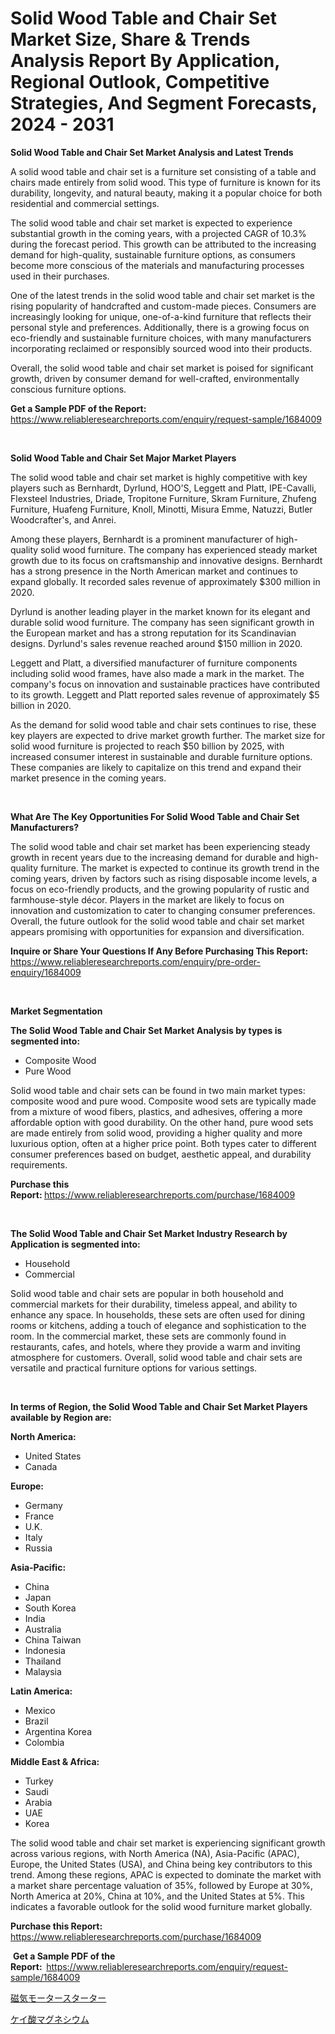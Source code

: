 <p><h1>Solid Wood Table and Chair Set Market Size, Share & Trends Analysis Report By Application, Regional Outlook, Competitive Strategies, And Segment Forecasts, 2024 - 2031</h1></p><p><strong>Solid Wood Table and Chair Set Market Analysis and Latest Trends</strong></p>
<p><p>A solid wood table and chair set is a furniture set consisting of a table and chairs made entirely from solid wood. This type of furniture is known for its durability, longevity, and natural beauty, making it a popular choice for both residential and commercial settings.</p><p>The solid wood table and chair set market is expected to experience substantial growth in the coming years, with a projected CAGR of 10.3% during the forecast period. This growth can be attributed to the increasing demand for high-quality, sustainable furniture options, as consumers become more conscious of the materials and manufacturing processes used in their purchases.</p><p>One of the latest trends in the solid wood table and chair set market is the rising popularity of handcrafted and custom-made pieces. Consumers are increasingly looking for unique, one-of-a-kind furniture that reflects their personal style and preferences. Additionally, there is a growing focus on eco-friendly and sustainable furniture choices, with many manufacturers incorporating reclaimed or responsibly sourced wood into their products.</p><p>Overall, the solid wood table and chair set market is poised for significant growth, driven by consumer demand for well-crafted, environmentally conscious furniture options.</p></p>
<p><strong>Get a Sample PDF of the Report:&nbsp;</strong> <a href="https://www.reliableresearchreports.com/enquiry/request-sample/1684009">https://www.reliableresearchreports.com/enquiry/request-sample/1684009</a></p>
<p>&nbsp;</p>
<p><strong>Solid Wood Table and Chair Set Major Market Players</strong></p>
<p><p>The solid wood table and chair set market is highly competitive with key players such as Bernhardt, Dyrlund, HOO'S, Leggett and Platt, IPE-Cavalli, Flexsteel Industries, Driade, Tropitone Furniture, Skram Furniture, Zhufeng Furniture, Huafeng Furniture, Knoll, Minotti, Misura Emme, Natuzzi, Butler Woodcrafter's, and Anrei.</p><p>Among these players, Bernhardt is a prominent manufacturer of high-quality solid wood furniture. The company has experienced steady market growth due to its focus on craftsmanship and innovative designs. Bernhardt has a strong presence in the North American market and continues to expand globally. It recorded sales revenue of approximately $300 million in 2020.</p><p>Dyrlund is another leading player in the market known for its elegant and durable solid wood furniture. The company has seen significant growth in the European market and has a strong reputation for its Scandinavian designs. Dyrlund's sales revenue reached around $150 million in 2020.</p><p>Leggett and Platt, a diversified manufacturer of furniture components including solid wood frames, have also made a mark in the market. The company's focus on innovation and sustainable practices have contributed to its growth. Leggett and Platt reported sales revenue of approximately $5 billion in 2020.</p><p>As the demand for solid wood table and chair sets continues to rise, these key players are expected to drive market growth further. The market size for solid wood furniture is projected to reach $50 billion by 2025, with increased consumer interest in sustainable and durable furniture options. These companies are likely to capitalize on this trend and expand their market presence in the coming years.</p></p>
<p>&nbsp;</p>
<p><strong>What Are The Key Opportunities For Solid Wood Table and Chair Set Manufacturers?</strong></p>
<p><p>The solid wood table and chair set market has been experiencing steady growth in recent years due to the increasing demand for durable and high-quality furniture. The market is expected to continue its growth trend in the coming years, driven by factors such as rising disposable income levels, a focus on eco-friendly products, and the growing popularity of rustic and farmhouse-style décor. Players in the market are likely to focus on innovation and customization to cater to changing consumer preferences. Overall, the future outlook for the solid wood table and chair set market appears promising with opportunities for expansion and diversification.</p></p>
<p><strong>Inquire or Share Your Questions If Any Before Purchasing This Report:</strong> <a href="https://www.reliableresearchreports.com/enquiry/pre-order-enquiry/1684009">https://www.reliableresearchreports.com/enquiry/pre-order-enquiry/1684009</a></p>
<p>&nbsp;</p>
<p><strong>Market Segmentation</strong></p>
<p><strong>The Solid Wood Table and Chair Set Market Analysis by types is segmented into:</strong></p>
<p><ul><li>Composite Wood</li><li>Pure Wood</li></ul></p>
<p><p>Solid wood table and chair sets can be found in two main market types: composite wood and pure wood. Composite wood sets are typically made from a mixture of wood fibers, plastics, and adhesives, offering a more affordable option with good durability. On the other hand, pure wood sets are made entirely from solid wood, providing a higher quality and more luxurious option, often at a higher price point. Both types cater to different consumer preferences based on budget, aesthetic appeal, and durability requirements.</p></p>
<p><strong>Purchase this Report:&nbsp;</strong><a href="https://www.reliableresearchreports.com/purchase/1684009">https://www.reliableresearchreports.com/purchase/1684009</a></p>
<p>&nbsp;</p>
<p><strong>The Solid Wood Table and Chair Set Market Industry Research by Application is segmented into:</strong></p>
<p><ul><li>Household</li><li>Commercial</li></ul></p>
<p><p>Solid wood table and chair sets are popular in both household and commercial markets for their durability, timeless appeal, and ability to enhance any space. In households, these sets are often used for dining rooms or kitchens, adding a touch of elegance and sophistication to the room. In the commercial market, these sets are commonly found in restaurants, cafes, and hotels, where they provide a warm and inviting atmosphere for customers. Overall, solid wood table and chair sets are versatile and practical furniture options for various settings.</p></p>
<p>&nbsp;</p>
<p><strong>In terms of Region, the Solid Wood Table and Chair Set Market Players available by Region are:</strong></p>
<p>
    <p> <strong> North America: </strong>
        <ul>
            <li>United States</li>
            <li>Canada</li>
        </ul>
        </p> 
    <p> <strong> Europe: </strong>
        <ul>
            <li>Germany</li>
            <li>France</li>
            <li>U.K.</li>
            <li>Italy</li>
            <li>Russia</li>
        </ul>
        </p> 
    <p> <strong> Asia-Pacific: </strong>
        <ul>
            <li>China</li>
            <li>Japan</li>
            <li>South Korea</li>
            <li>India</li>
            <li>Australia</li>
            <li>China Taiwan</li>
            <li>Indonesia</li>
            <li>Thailand</li>
            <li>Malaysia</li>
        </ul>
        </p> 
    <p> <strong> Latin America: </strong>
        <ul>
            <li>Mexico</li>
            <li>Brazil</li>
            <li>Argentina Korea</li>
            <li>Colombia</li>
        </ul>
        </p> 
    <p> <strong> Middle East & Africa: </strong>
        <ul>
            <li>Turkey</li>
            <li>Saudi</li>
            <li>Arabia</li>
            <li>UAE</li>
            <li>Korea</li>
        </ul>
    </p>
    </p>
<p><p>The solid wood table and chair set market is experiencing significant growth across various regions, with North America (NA), Asia-Pacific (APAC), Europe, the United States (USA), and China being key contributors to this trend. Among these regions, APAC is expected to dominate the market with a market share percentage valuation of 35%, followed by Europe at 30%, North America at 20%, China at 10%, and the United States at 5%. This indicates a favorable outlook for the solid wood furniture market globally.</p></p>
<p><strong>Purchase this Report: </strong><a href="https://www.reliableresearchreports.com/purchase/1684009">https://www.reliableresearchreports.com/purchase/1684009</a></p>
<p>&nbsp;<strong>Get a Sample PDF of the Report:&nbsp;&nbsp;</strong><a href="https://www.reliableresearchreports.com/enquiry/request-sample/1684009">https://www.reliableresearchreports.com/enquiry/request-sample/1684009</a></p>
<p><strong></strong></p>
<p><p><a href="https://github.com/RodHoppe07/Market-Research-Report-List-1/blob/main/41996235865.md">磁気モータースターター</a></p><p><a href="https://github.com/laurenreichert/Market-Research-Report-List-1/blob/main/89258855864.md">ケイ酸マグネシウム</a></p></p>
